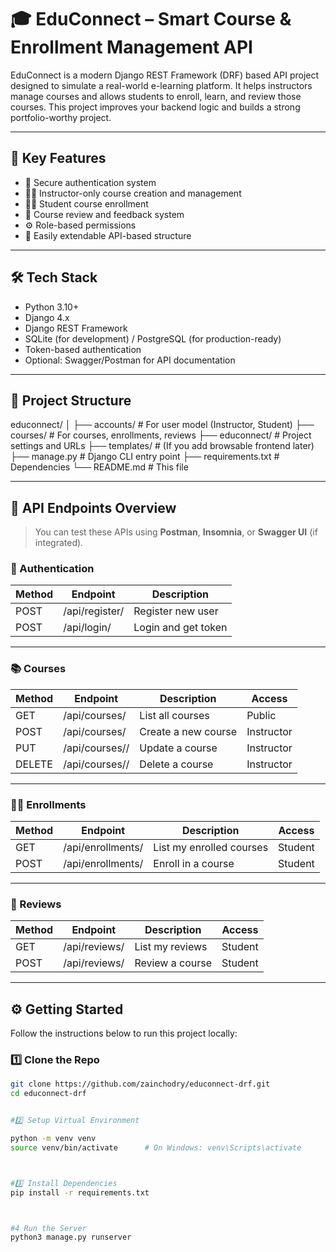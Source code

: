 # 🎓 EduConnect – Smart Course & Enrollment Management API

EduConnect is a modern Django REST Framework (DRF) based API project designed to simulate a real-world e-learning platform. It helps instructors manage courses and allows students to enroll, learn, and review those courses. This project improves your backend logic and builds a strong portfolio-worthy project.

---

## 📌 Key Features

- 🔐 Secure authentication system
- 👩‍🏫 Instructor-only course creation and management
- 🧑‍🎓 Student course enrollment
- 🌟 Course review and feedback system
- ⚙️ Role-based permissions
- 📃 Easily extendable API-based structure

---

## 🛠️ Tech Stack

- Python 3.10+
- Django 4.x
- Django REST Framework
- SQLite (for development) / PostgreSQL (for production-ready)
- Token-based authentication
- Optional: Swagger/Postman for API documentation

---

## 📁 Project Structure

educonnect/
│
├── accounts/ # For user model (Instructor, Student)
├── courses/ # For courses, enrollments, reviews
├── educonnect/ # Project settings and URLs
├── templates/ # (If you add browsable frontend later)
├── manage.py # Django CLI entry point
├── requirements.txt # Dependencies
└── README.md # This file



---

## 🔗 API Endpoints Overview

> You can test these APIs using **Postman**, **Insomnia**, or **Swagger UI** (if integrated).

### 🔐 Authentication

| Method | Endpoint         | Description             |
|--------|------------------|-------------------------|
| POST   | /api/register/   | Register new user       |
| POST   | /api/login/      | Login and get token     |

---

### 📚 Courses

| Method | Endpoint             | Description                        | Access        |
|--------|----------------------|------------------------------------|---------------|
| GET    | /api/courses/        | List all courses                   | Public        |
| POST   | /api/courses/        | Create a new course                | Instructor    |
| PUT    | /api/courses/<id>/   | Update a course                    | Instructor    |
| DELETE | /api/courses/<id>/   | Delete a course                    | Instructor    |

---

### 🧑‍🎓 Enrollments

| Method | Endpoint             | Description                        | Access    |
|--------|----------------------|------------------------------------|-----------|
| GET    | /api/enrollments/    | List my enrolled courses           | Student   |
| POST   | /api/enrollments/    | Enroll in a course                 | Student   |

---

### 📝 Reviews

| Method | Endpoint             | Description                        | Access    |
|--------|----------------------|------------------------------------|-----------|
| GET    | /api/reviews/        | List my reviews                    | Student   |
| POST   | /api/reviews/        | Review a course                    | Student   |

---

## ⚙️ Getting Started

Follow the instructions below to run this project locally:

### 1️⃣ Clone the Repo

```bash
git clone https://github.com/zainchodry/educonnect-drf.git
cd educonnect-drf


#2️⃣ Setup Virtual Environment

python -m venv venv
source venv/bin/activate      # On Windows: venv\Scripts\activate



#3️⃣ Install Dependencies
pip install -r requirements.txt



#4 Run the Server
python3 manage.py runserver

